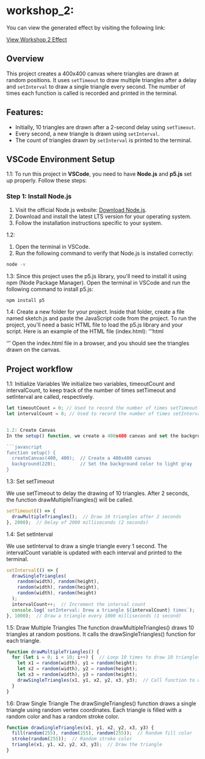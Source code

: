 # workshop_2:

You can view the generated effect by visiting the following link:

[View Workshop 2 Effect](  https://tianhui1112.github.io/workshop-2/)


## Overview
This project creates a 400x400 canvas where triangles are drawn at random positions. It uses `setTimeout` to draw multiple triangles after a delay and `setInterval` to draw a single triangle every second. The number of times each function is called is recorded and printed in the terminal.

## Features: 
- Initially, 10 triangles are drawn after a 2-second delay using `setTimeout`. 
- Every second, a new triangle is drawn using `setInterval`. 
- The count of triangles drawn by `setInterval` is printed to the terminal.

## VSCode Environment Setup
1.1:
To run this project in **VSCode**, you need to have **Node.js** and **p5.js** set up properly. Follow these steps:
### Step 1: Install Node.js
1. Visit the official Node.js website: [Download Node.js](https://nodejs.org/en/download/).
2. Download and install the latest LTS version for your operating system.
3. Follow the installation instructions specific to your system.

1.2:
1. Open the terminal in VSCode.
2. Run the following command to verify that Node.js is installed correctly:
```bash 
node -v
```

1.3:
Since this project uses the p5.js library, you'll need to install it using npm (Node Package Manager).
Open the terminal in VSCode and run the following command to install p5.js:
```bash 
npm install p5
```

1.4:
Create a new folder for your project.
Inside that folder, create a file named sketch.js and paste the JavaScript code from the project.
To run the project, you'll need a basic HTML file to load the p5.js library and your script. Here is an example of the HTML file (index.html):
‘’’html
<!DOCTYPE html>
<html lang="en">
<head>
  <meta charset="UTF-8">
  <meta name="viewport" content="width=device-width, initial-scale=1.0">
  <title>Interactive Triangle Drawing</title>
  <script src="node_modules/p5/lib/p5.js"></script> <!-- Path to p5.js -->
  <script src="sketch.js"></script> <!-- Your JavaScript file -->
</head>
<body>
</body>
</html>

‘’’
Open the index.html file in a browser, and you should see the triangles drawn on the canvas.


## Project workflow

1.1:  Initialize Variables
We initialize two variables, timeoutCount and intervalCount, to keep track of the number of times setTimeout and setInterval are called, respectively.

```javascript
let timeoutCount = 0; // Used to record the number of times setTimeout is called
let intervalCount = 0; // Used to record the number of times setInterval is called


1.2: Create Canvas
In the setup() function, we create a 400x400 canvas and set the background color to grayscale (220).

```javascript
function setup() {
  createCanvas(400, 400);  // Create a 400x400 canvas
  background(220);         // Set the background color to light gray
}

```

1.3: Set setTimeout

We use setTimeout to delay the drawing of 10 triangles. After 2 seconds, the function drawMultipleTriangles() will be called.

```javascript
setTimeout(() => {
  drawMultipleTriangles();  // Draw 10 triangles after 2 seconds
}, 2000);  // Delay of 2000 milliseconds (2 seconds)

```


1.4: Set setInterval

We use setInterval to draw a single triangle every 1 second. The intervalCount variable is updated with each interval and printed to the terminal.
```javascript
setInterval(() => {
  drawSingleTriangles(
    random(width), random(height),
    random(width), random(height),
    random(width), random(height)
  );
  intervalCount++;  // Increment the interval count
  console.log(`setInterval: Drew a triangle ${intervalCount} times`);  // Log the count to terminal
}, 1000);  // Draw a triangle every 1000 milliseconds (1 second)


```
1.5: Draw Multiple Triangles
The function drawMultipleTriangles() draws 10 triangles at random positions. It calls the drawSingleTriangles() function for each triangle.
```javascript
function drawMultipleTriangles() {
  for (let i = 0; i < 10; i++) {  // Loop 10 times to draw 10 triangles
    let x1 = random(width), y1 = random(height);
    let x2 = random(width), y2 = random(height);
    let x3 = random(width), y3 = random(height);
    drawSingleTriangles(x1, y1, x2, y2, x3, y3);  // Call function to draw each triangle
  }
}


```

1.6: Draw Single Triangle
The drawSingleTriangles() function draws a single triangle using random vertex coordinates. Each triangle is filled with a random color and has a random stroke color.
```javascript
function drawSingleTriangles(x1, y1, x2, y2, x3, y3) {
  fill(random(255), random(255), random(255));  // Random fill color
  stroke(random(255));  // Random stroke color
  triangle(x1, y1, x2, y2, x3, y3);  // Draw the triangle
}



```
